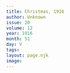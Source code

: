 ```yaml
---
title: Christmas, 1916
author: Unknown
issue: 20
volume: 12
year: 1916
month: 51
day: V
tags:
layout: page.njk
image:
---
```





